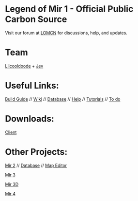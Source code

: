 # Legend of Mir 1 - Official Public Carbon Source

Visit our forum at [LOMCN](https://www.lomcn.net/forum/forums/mir1/) for discussions, help, and updates.

# Team

[Lilcooldoode](https://www.lomcn.net/forum/members/lilcooldoode.940/) + [Jev](https://www.lomcn.net/forum/members/jev.29880/)

# Useful Links:

[Build Guide](https://www.lomcn.net/forum/threads/carbon-source-files-downloads-build-guide.111603/) //
[Wiki](https://www.lomcn.net/wiki/index.php/Carbon) //
[Database](https://github.com/Suprcode/Crystal.Database) //
[Help](https://www.lomcn.net/forum/forums/carbon-help.842/) //
[Tutorials](https://www.lomcn.net/forum/forums/carbon-tutorials.839/) //
[To do](https://docs.google.com/spreadsheets/d/1Umsfg1AFYP_TZytO3lsEl12N-2LHtOGDMWxYe7I-e08/edit)

# Downloads:

[Client](https://mirfiles.com/resources/mir2/users/Jev/Mir1/Client.rar)

# Other Projects:

[Mir 2](https://github.com/Suprcode/Crystal) // [Database](https://github.com/Suprcode/Crystal.Database) // [Map Editor](https://github.com/Suprcode/Crystal.MapEditor)

[Mir 3](https://github.com/Suprcode/Zircon)

[Mir 3D](https://github.com/mir-ethernity/mir-eternal)

[Mir 4](https://github.com/JevLOMCN/mir4-launchers)
